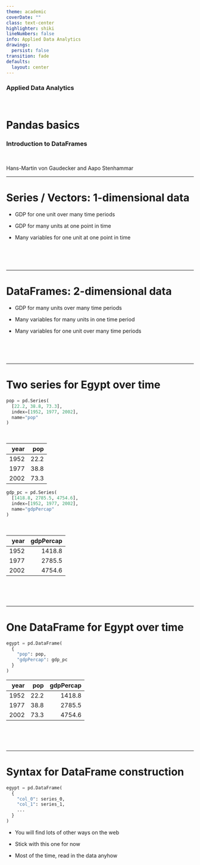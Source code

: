 ```yaml
---
theme: academic
coverDate: ""
class: text-center
highlighter: shiki
lineNumbers: false
info: Applied Data Analytics
drawings:
  persist: false
transition: fade
defaults:
  layout: center
---
```


### Applied Data Analytics

<br/>

# Pandas basics

### Introduction to DataFrames

<br/>


Hans-Martin von Gaudecker and Aapo Stenhammar

---

# Series / Vectors: 1-dimensional data

- GDP for one unit over many time periods

- GDP for many units at one point in time

- Many variables for one unit at one point in time

<br/>
<br/>
<br/>


---

# DataFrames: 2-dimensional data

- GDP for many units over many time periods

- Many variables for many units in one time period

- Many variables for one unit over many time periods

<br/>
<br/>
<br/>

---

# Two series for Egypt over time


<div class="grid grid-cols-3 gap-4">
<div>

```python
pop = pd.Series(
  [22.2, 38.8, 73.3],
  index=[1952, 1977, 2002],
  name="pop"
)
```
<br/>

|   year |   pop |
|-------:|------:|
|   1952 |  22.2 |
|   1977 |  38.8 |
|   2002 |  73.3 |

</div>
<div>

```python
gdp_pc = pd.Series(
  [1418.8, 2785.5, 4754.6],
  index=[1952, 1977, 2002],
  name="gdpPercap"
)
```
<br/>

|   year |   gdpPercap |
|-------:|------------:|
|   1952 |      1418.8 |
|   1977 |      2785.5 |
|   2002 |      4754.6 |

<br/>
<br/>
<br/>
</div>
</div>

---

# One DataFrame for Egypt over time

<div class="grid grid-cols-3 gap-4">
<div>

```python
egypt = pd.DataFrame(
  {
    "pop": pop,
    "gdpPercap": gdp_pc
  }
)
```

|   year |   pop |   gdpPercap |
|-------:|------:|------------:|
|   1952 |  22.2 |      1418.8 |
|   1977 |  38.8 |      2785.5 |
|   2002 |  73.3 |      4754.6 |

<br/>
<br/>
<br/>
</div>
</div>


---

# Syntax for DataFrame construction

```python
egypt = pd.DataFrame(
  {
    "col_0": series_0,
    "col_1": series_1,
    ...
  }
)
```

- You will find lots of other ways on the web

- Stick with this one for now

- Most of the time, read in the data anyhow

